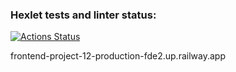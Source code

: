 ### Hexlet tests and linter status:

[![Actions Status](https://github.com/Artoym1234/frontend-project-12/workflows/hexlet-check/badge.svg)](https://github.com/Artoym1234/frontend-project-12/actions)

frontend-project-12-production-fde2.up.railway.app
